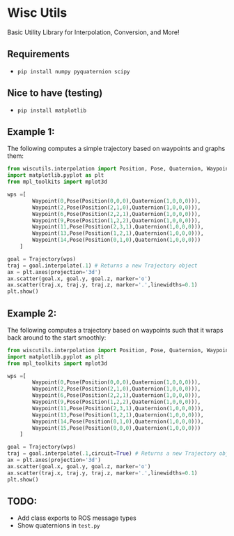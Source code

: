 # Wisc Utils
Basic Utility Library for Interpolation, Conversion, and More!

## Requirements
- `pip install numpy pyquaternion scipy`

## Nice to have (testing)
- `pip install matplotlib`

## Example 1:
The following computes a simple trajectory based on waypoints and graphs them:

```python
from wiscutils.interpolation import Position, Pose, Quaternion, Waypoint, Trajectory
import matplotlib.pyplot as plt
from mpl_toolkits import mplot3d

wps =[
        Waypoint(0,Pose(Position(0,0,0),Quaternion(1,0,0,0))),
        Waypoint(2,Pose(Position(2,1,0),Quaternion(1,0,0,0))),
        Waypoint(6,Pose(Position(2,2,1),Quaternion(1,0,0,0))),
        Waypoint(9,Pose(Position(1,2,2),Quaternion(1,0,0,0))),
        Waypoint(11,Pose(Position(2,3,1),Quaternion(1,0,0,0))),
        Waypoint(13,Pose(Position(1,2,1),Quaternion(1,0,0,0))),
        Waypoint(14,Pose(Position(0,1,0),Quaternion(1,0,0,0)))
    ]

goal = Trajectory(wps)
traj = goal.interpolate(.1) # Returns a new Trajectory object
ax = plt.axes(projection='3d')
ax.scatter(goal.x, goal.y, goal.z, marker='o')
ax.scatter(traj.x, traj.y, traj.z, marker='.',linewidths=0.1)
plt.show()
```

## Example 2:
The following computes a trajectory based on waypoints such that it wraps back around to the start smoothly:

```python
from wiscutils.interpolation import Position, Pose, Quaternion, Waypoint, Trajectory
import matplotlib.pyplot as plt
from mpl_toolkits import mplot3d

wps =[
        Waypoint(0,Pose(Position(0,0,0),Quaternion(1,0,0,0))),
        Waypoint(2,Pose(Position(2,1,0),Quaternion(1,0,0,0))),
        Waypoint(6,Pose(Position(2,2,1),Quaternion(1,0,0,0))),
        Waypoint(9,Pose(Position(1,2,2),Quaternion(1,0,0,0))),
        Waypoint(11,Pose(Position(2,3,1),Quaternion(1,0,0,0))),
        Waypoint(13,Pose(Position(1,2,1),Quaternion(1,0,0,0))),
        Waypoint(14,Pose(Position(0,1,0),Quaternion(1,0,0,0))),
        Waypoint(15,Pose(Position(0,0,0),Quaternion(1,0,0,0)))
    ]

goal = Trajectory(wps)
traj = goal.interpolate(.1,circuit=True) # Returns a new Trajectory object
ax = plt.axes(projection='3d')
ax.scatter(goal.x, goal.y, goal.z, marker='o')
ax.scatter(traj.x, traj.y, traj.z, marker='.',linewidths=0.1)
plt.show()
```

## TODO:
- Add class exports to ROS message types
- Show quaternions in `test.py`
